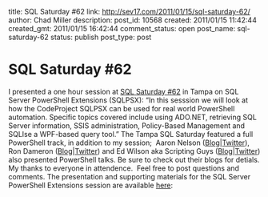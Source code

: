 title: SQL Saturday #62
link: http://sev17.com/2011/01/15/sql-saturday-62/
author: Chad Miller
description: 
post_id: 10568
created: 2011/01/15 11:42:44
created_gmt: 2011/01/15 16:42:44
comment_status: open
post_name: sql-saturday-62
status: publish
post_type: post

# SQL Saturday #62

I presented a one hour session at [SQL Saturday #62](http://sqlsaturday.com/62/eventhome.aspx) in Tampa on SQL Server PowerShell Extensions (SQLPSX): “In this sesssion we will look at how the CodeProject SQLPSX can be used for real world PowerShell automation. Specific topics covered include using ADO.NET, retrieving SQL Server information, SSIS administration, Policy-Based Management and SQLIse a WPF-based query tool.” The Tampa SQL Saturday featured a full PowerShell track, in addition to my session;  Aaron Nelson ([Blog](http://sqlvariant.com/wordpress/)|[Twitter](http://twitter.com/sqlvariant)), Ron Dameron ([Blog](http://ronalddameron.blogspot.com/)|[Twitter](http://twitter.com/rondba)) and Ed Wilson aka Scripting Guys ([Blog](http://technet.microsoft.com/en-us/scriptcenter/default.aspx)|[Twitter](http://twitter.com/scriptingguys/)) also presented PowerShell talks. Be sure to check out their blogs for detials. My thanks to everyone in attendence.  Feel free to post questions and comments. The presentation and supporting materials for the SQL Server PowerShell Extensions session are available [here](http://cid-ea42395138308430.office.live.com/self.aspx/Public/SQLSaturday%5E_Tampa%5E_20110115.zip):